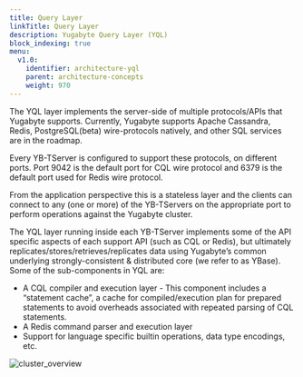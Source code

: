 ```yaml
---
title: Query Layer
linkTitle: Query Layer
description: Yugabyte Query Layer (YQL)
block_indexing: true
menu:
  v1.0:
    identifier: architecture-yql
    parent: architecture-concepts
    weight: 970
---
```


The YQL layer implements the server-side of multiple protocols/APIs that Yugabyte supports.
Currently, Yugabyte supports Apache Cassandra, Redis, PostgreSQL(beta) wire-protocols natively, and other SQL services are in the roadmap.

Every YB-TServer is configured to support these protocols, on different ports. Port 9042 is the
default port for CQL wire protocol and 6379 is the default port used for Redis wire protocol.

From the application perspective this is a stateless layer and the clients can connect to any (one
or more) of the YB-TServers on the appropriate port to perform operations against the Yugabyte
cluster.

The YQL layer running inside each YB-TServer implements some of the API specific aspects of each
support API (such as CQL or Redis), but ultimately replicates/stores/retrieves/replicates data using
Yugabyte’s common underlying strongly-consistent & distributed core (we refer to as YBase). Some of
the sub-components in YQL are:

- A CQL compiler and execution layer - This component includes a “statement cache”, a cache for compiled/execution plan for prepared statements to avoid overheads associated with repeated parsing of CQL statements.
- A Redis command parser and execution layer
- Support for language specific builtin operations, data type encodings, etc.

![cluster_overview](/images/architecture/cluster_overview.png)
